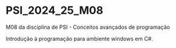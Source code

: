 # PSI_2024_25_M08
M08 da disciplina de PSI - Conceitos avançados de programação

Introdução à programação para ambiente windows em C#.
